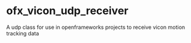 # ofx_vicon_udp_receiver
A udp class for use in openframeworks projects to receive vicon motion tracking data

